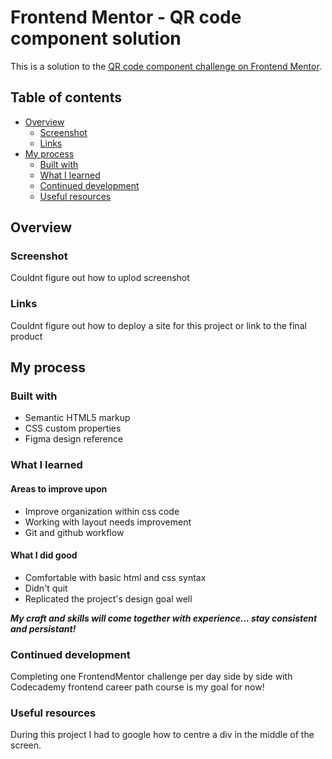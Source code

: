 # Frontend Mentor - QR code component solution

This is a solution to the [QR code component challenge on Frontend Mentor](https://www.frontendmentor.io/challenges/qr-code-component-iux_sIO_H).  

## Table of contents

- [Overview](#overview)
  - [Screenshot](#screenshot)
  - [Links](#links)
- [My process](#my-process)
  - [Built with](#built-with)
  - [What I learned](#what-i-learned)
  - [Continued development](#continued-development)
  - [Useful resources](#useful-resources)


## Overview

### Screenshot

Couldnt figure out how to uplod screenshot

### Links

Couldnt figure out how to deploy a site for this project or link to the final product

## My process

### Built with

- Semantic HTML5 markup
- CSS custom properties
- Figma design reference

### What I learned

#### Areas to improve upon
+ Improve organization within css code
+ Working with layout needs improvement
+ Git and github workflow

#### What I did good
+ Comfortable with basic html and css syntax
+ Didn't quit
+ Replicated the project's design goal well

***My craft and skills _will_ come together with experience... stay _consistent and persistant!_***

### Continued development

Completing one FrontendMentor challenge per day side by side with Codecademy frontend career path course is my goal for now!

### Useful resources

During this project I had to google how to centre a div in the middle of the screen.

